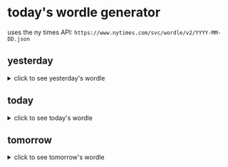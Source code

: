 # today's wordle generator

uses the ny times API: `https://www.nytimes.com/svc/wordle/v2/YYYY-MM-DD.json`

## yesterday

<details>
    <summary>click to see yesterday's wordle</summary>

    enact

</details>

## today

<details>
    <summary>click to see today's wordle</summary>

    video

</details>

## tomorrow

<details>
    <summary>click to see tomorrow's wordle</summary>

    swoon

</details>

